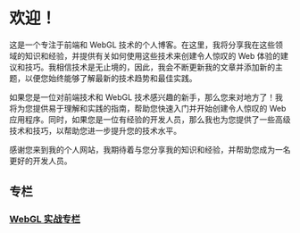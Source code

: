 # 欢迎！

这是一个专注于前端和 WebGL 技术的个人博客。在这里，我将分享我在这些领域的知识和经验，并提供有关如何使用这些技术来创建令人惊叹的 Web 体验的建议和技巧。我相信技术是无止境的，因此，我会不断更新我的文章并添加新的主题，以便您始终能够了解最新的技术趋势和最佳实践。

如果您是一位对前端技术和 WebGL 技术感兴趣的新手，那么您来对地方了！我将为您提供易于理解和实践的指南，帮助您快速入门并开始创建令人惊叹的 Web 应用程序。同时，如果您是一位有经验的开发人员，那么我也为您提供了一些高级技术和技巧，以帮助您进一步提升您的技术水平。

感谢您来到我的个人网站，我期待着与您分享我的知识和经验，并帮助您成为一名更好的开发人员。

## 专栏

### [WebGL 实战专栏](./webgl/)
